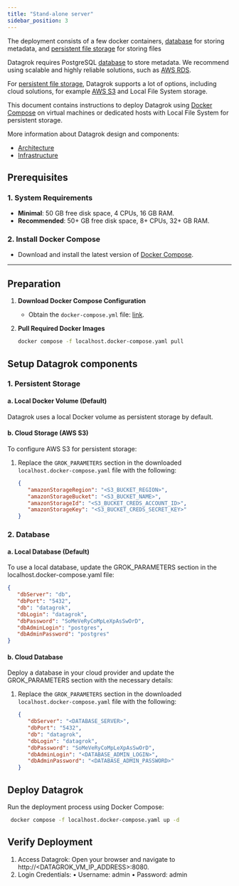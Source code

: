 ```yaml
---
title: "Stand-alone server"
sidebar_position: 3
---
```


The deployment consists of a few docker containers, [database](../../develop/under-the-hood/infrastructure.md#database) for storing metadata,
and [persistent file storage](../../develop/under-the-hood/infrastructure.md#storage) for storing files

Datagrok requires PostgreSQL [database](../../develop/under-the-hood/infrastructure.md#database) to store metadata.
We recommend using scalable and highly reliable solutions, such as [AWS RDS](https://aws.amazon.com/rds/).

For [persistent file storage](../../develop/under-the-hood/infrastructure.md#storage), Datagrok supports a lot of options, including cloud solutions,
for example [AWS S3](https://aws.amazon.com/s3/) and Local File System storage.

This document contains instructions to deploy Datagrok using [Docker Сompose](https://docs.docker.com/compose/)
on virtual machines or dedicated hosts with Local File System for persistent storage.

More information about Datagrok design and components:

* [Architecture](../../develop/under-the-hood/architecture.md)
* [Infrastructure](../../develop/under-the-hood/infrastructure.md)

## Prerequisites

### 1. System Requirements
- **Minimal**: 50 GB free disk space, 4 CPUs, 16 GB RAM.
- **Recommended**: 50+ GB free disk space, 8+ CPUs, 32+ GB RAM.

### 2. Install Docker Compose
- Download and install the latest version of [Docker Compose](https://docs.docker.com/compose/install/).

---

## Preparation

1. **Download Docker Compose Configuration**
    - Obtain the `docker-compose.yml` file: [link](https://github.com/datagrok-ai/public/blob/master/docker/localhost.docker-compose.yaml).

2. **Pull Required Docker Images**
   ```bash
   docker compose -f localhost.docker-compose.yaml pull
   ```
## Setup Datagrok components

### 1. Persistent Storage

#### a. Local Docker Volume (Default)

Datagrok uses a local Docker volume as persistent storage by default.

#### b. Cloud Storage (AWS S3)

To configure AWS S3 for persistent storage:

1. Replace the `GROK_PARAMETERS` section in the downloaded `localhost.docker-compose.yaml` file with the following:

   ```json
   {
      "amazonStorageRegion": "<S3_BUCKET_REGION>",
      "amazonStorageBucket": "<S3_BUCKET_NAME>",
      "amazonStorageId": "<S3_BUCKET_CREDS_ACCOUNT_ID>",
      "amazonStorageKey": "<S3_BUCKET_CREDS_SECRET_KEY>"
   }
   ```
### 2. Database

#### a. Local Database (Default)

To use a local database, update the GROK_PARAMETERS section in the localhost.docker-compose.yaml file:

   ```json
   {
      "dbServer": "db",
      "dbPort": "5432",
      "db": "datagrok",
      "dbLogin": "datagrok",
      "dbPassword": "SoMeVeRyCoMpLeXpAsSwOrD",
      "dbAdminLogin": "postgres",
      "dbAdminPassword": "postgres"
  }  
   ```

#### b. Cloud Database

Deploy a database in your cloud provider and update the GROK_PARAMETERS section with the necessary details:

1. Replace the `GROK_PARAMETERS` section in the downloaded `localhost.docker-compose.yaml` file with the following:

   ```json
   {
      "dbServer": "<DATABASE_SERVER>",
      "dbPort": "5432",
      "db": "datagrok",
      "dbLogin": "datagrok",
      "dbPassword": "SoMeVeRyCoMpLeXpAsSwOrD",
      "dbAdminLogin": "<DATABASE_ADMIN_LOGIN>",
      "dbAdminPassword": "<DATABASE_ADMIN_PASSWORD>"
   }
   ```

## Deploy Datagrok

Run the deployment process using Docker Compose:
   ```bash
    docker compose -f localhost.docker-compose.yaml up -d
   ```
## Verify Deployment
1.	Access Datagrok:
   Open your browser and navigate to http://<DATAGROK_VM_IP_ADDRESS>:8080.
2.	Login Credentials:
      •	Username: admin
      •	Password: admin


